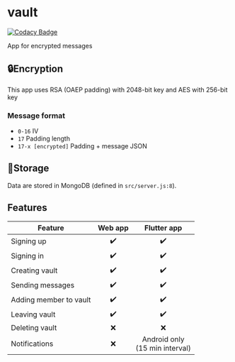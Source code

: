 # vault

[![Codacy Badge](https://api.codacy.com/project/badge/Grade/f414eaf5b6f545bca4c64914ef18a6b3)](https://app.codacy.com/manual/ondralukes/vault?utm_source=github.com&utm_medium=referral&utm_content=ondralukes/vault&utm_campaign=Badge_Grade_Dashboard)

App for encrypted messages
## :lock:Encryption
This app uses RSA (OAEP padding) with 2048-bit key and AES with 256-bit key
### Message format
* `0-16` IV
* `17` Padding length
* `17-x [encrypted]` Padding + message JSON
## :floppy_disk:Storage
Data are stored in MongoDB (defined in `src/server.js:8`).
## Features
|Feature|Web app|Flutter app|
|----|:----:|:----:|
|Signing up|:heavy_check_mark:|:heavy_check_mark:|
|Signing in|:heavy_check_mark:|:heavy_check_mark:|
|Creating vault|:heavy_check_mark:|:heavy_check_mark:|
|Sending messages|:heavy_check_mark:|:heavy_check_mark:|
|Adding member to vault|:heavy_check_mark:|:heavy_check_mark:|
|Leaving vault|:heavy_check_mark:|:heavy_check_mark:|
|Deleting vault|:x:|:x:|
|Notifications|:x:|Android only<br>(15 min interval)|
